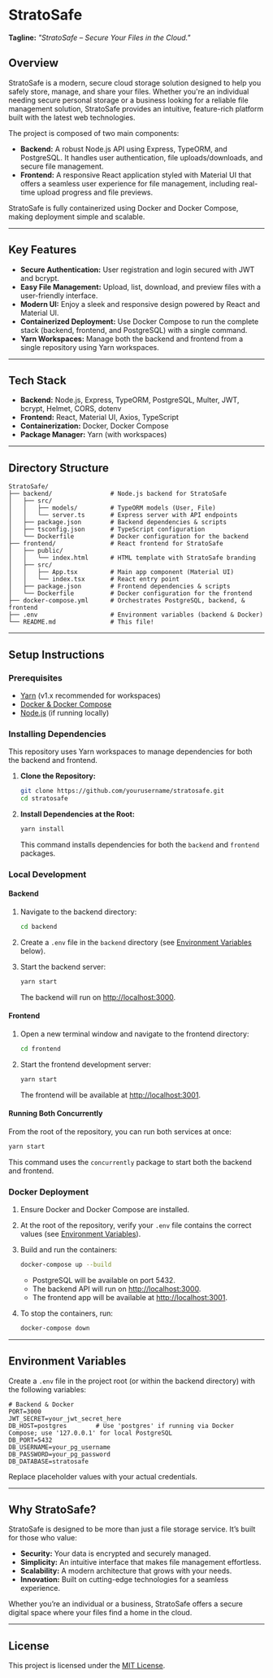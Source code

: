 # StratoSafe

**Tagline:** *"StratoSafe – Secure Your Files in the Cloud."*

## Overview

StratoSafe is a modern, secure cloud storage solution designed to help you safely store, manage, and share your files. Whether you're an individual needing secure personal storage or a business looking for a reliable file management solution, StratoSafe provides an intuitive, feature-rich platform built with the latest web technologies.

The project is composed of two main components:

- **Backend:** A robust Node.js API using Express, TypeORM, and PostgreSQL. It handles user authentication, file uploads/downloads, and secure file management.
- **Frontend:** A responsive React application styled with Material UI that offers a seamless user experience for file management, including real-time upload progress and file previews.

StratoSafe is fully containerized using Docker and Docker Compose, making deployment simple and scalable.

---

## Key Features

- **Secure Authentication:** User registration and login secured with JWT and bcrypt.
- **Easy File Management:** Upload, list, download, and preview files with a user-friendly interface.
- **Modern UI:** Enjoy a sleek and responsive design powered by React and Material UI.
- **Containerized Deployment:** Use Docker Compose to run the complete stack (backend, frontend, and PostgreSQL) with a single command.
- **Yarn Workspaces:** Manage both the backend and frontend from a single repository using Yarn workspaces.

---

## Tech Stack

- **Backend:** Node.js, Express, TypeORM, PostgreSQL, Multer, JWT, bcrypt, Helmet, CORS, dotenv
- **Frontend:** React, Material UI, Axios, TypeScript
- **Containerization:** Docker, Docker Compose
- **Package Manager:** Yarn (with workspaces)

---

## Directory Structure

```
StratoSafe/
├── backend/                # Node.js backend for StratoSafe
│   ├── src/
│   │   ├── models/         # TypeORM models (User, File)
│   │   └── server.ts       # Express server with API endpoints
│   ├── package.json        # Backend dependencies & scripts
│   ├── tsconfig.json       # TypeScript configuration
│   └── Dockerfile          # Docker configuration for the backend
├── frontend/               # React frontend for StratoSafe
│   ├── public/
│   │   └── index.html      # HTML template with StratoSafe branding
│   ├── src/
│   │   ├── App.tsx         # Main app component (Material UI)
│   │   └── index.tsx       # React entry point
│   ├── package.json        # Frontend dependencies & scripts
│   └── Dockerfile          # Docker configuration for the frontend
├── docker-compose.yml      # Orchestrates PostgreSQL, backend, & frontend
├── .env                    # Environment variables (backend & Docker)
└── README.md               # This file!
```

---

## Setup Instructions

### Prerequisites

- [Yarn](https://yarnpkg.com/) (v1.x recommended for workspaces)
- [Docker & Docker Compose](https://docs.docker.com/compose/install/)
- [Node.js](https://nodejs.org/) (if running locally)

### Installing Dependencies

This repository uses Yarn workspaces to manage dependencies for both the backend and frontend.

1. **Clone the Repository:**

   ```bash
   git clone https://github.com/yourusername/stratosafe.git
   cd stratosafe
   ```

2. **Install Dependencies at the Root:**

   ```bash
   yarn install
   ```

   This command installs dependencies for both the `backend` and `frontend` packages.

### Local Development

#### Backend

1. Navigate to the backend directory:

   ```bash
   cd backend
   ```

2. Create a `.env` file in the `backend` directory (see [Environment Variables](#environment-variables) below).

3. Start the backend server:

   ```bash
   yarn start
   ```

   The backend will run on [http://localhost:3000](http://localhost:3000).

#### Frontend

1. Open a new terminal window and navigate to the frontend directory:

   ```bash
   cd frontend
   ```

2. Start the frontend development server:

   ```bash
   yarn start
   ```

   The frontend will be available at [http://localhost:3001](http://localhost:3001).

#### Running Both Concurrently

From the root of the repository, you can run both services at once:

```bash
yarn start
```

This command uses the `concurrently` package to start both the backend and frontend.

### Docker Deployment

1. Ensure Docker and Docker Compose are installed.

2. At the root of the repository, verify your `.env` file contains the correct values (see [Environment Variables](#environment-variables)).

3. Build and run the containers:

   ```bash
   docker-compose up --build
   ```

   - PostgreSQL will be available on port 5432.
   - The backend API will run on [http://localhost:3000](http://localhost:3000).
   - The frontend app will be available at [http://localhost:3001](http://localhost:3001).

4. To stop the containers, run:

   ```bash
   docker-compose down
   ```

---

## Environment Variables

Create a `.env` file in the project root (or within the backend directory) with the following variables:

```env
# Backend & Docker
PORT=3000
JWT_SECRET=your_jwt_secret_here
DB_HOST=postgres        # Use 'postgres' if running via Docker Compose; use '127.0.0.1' for local PostgreSQL
DB_PORT=5432
DB_USERNAME=your_pg_username
DB_PASSWORD=your_pg_password
DB_DATABASE=stratosafe
```

Replace placeholder values with your actual credentials.

---

## Why StratoSafe?

StratoSafe is designed to be more than just a file storage service. It’s built for those who value:
- **Security:** Your data is encrypted and securely managed.
- **Simplicity:** An intuitive interface that makes file management effortless.
- **Scalability:** A modern architecture that grows with your needs.
- **Innovation:** Built on cutting-edge technologies for a seamless experience.

Whether you’re an individual or a business, StratoSafe offers a secure digital space where your files find a home in the cloud.

---

## License

This project is licensed under the [MIT License](LICENSE).
